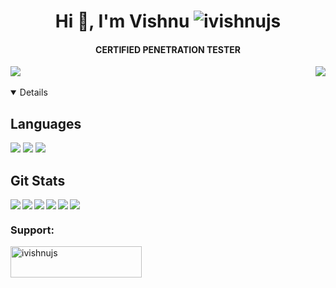 <!-- <img align="left" src="https://user-images.githubusercontent.com/56486732/222443064-c9971d2a-f74a-4b97-bc75-651103a48cf8.jpg"> -->
<h1 align="center">Hi 👋, I'm Vishnu <img src="https://komarev.com/ghpvc/?username=ivishnujs&label=Profile%20views&color=0e75b6&style=flat" alt="ivishnujs" /><h4 align="center">
CERTIFIED PENETRATION TESTER  </h1>


 [<img align="right" src="https://img.shields.io/badge/Twitter-1DA1F2?style=for-the-badge&logo=twitter&logoColor=white">](https://twitter.com/ivishnujs) 
[<img align="" src="https://img.shields.io/badge/Medium-12100E?style=for-the-badge&logo=medium&logoColor=white">](https://medium.com/@ivishnujs) &nbsp;&nbsp;
<details open >



## Languages 
<img src="https://img.shields.io/badge/python-3670A0?style=for-the-badge&logo=python&logoColor=ffdd54"> <img src="https://img.shields.io/badge/JavaScript-323330?style=for-the-badge&logo=javascript&logoColor=F7DF1E"> <img src="https://img.shields.io/badge/bashscript-black?style=for-the-badge&logo=linux&logoColor=white">



## Git Stats
<img align="left" src="http://github-profile-summary-cards.vercel.app/api/cards/repos-per-language?username=ivishnujs&theme=github"> <img align="left" src="http://github-profile-summary-cards.vercel.app/api/cards/most-commit-language?username=ivishnujs&theme=github"> <img align="left" src="http://github-profile-summary-cards.vercel.app/api/cards/stats?username=ivishnujs&theme=github"> <img align="left" src="http://github-profile-summary-cards.vercel.app/api/cards/productive-time?username=ivishnujs&theme=github&utcOffset=8"> <img align="left" src="https://github-readme-streak-stats.herokuapp.com/?user=ivishnujs">

![](http://github-profile-summary-cards.vercel.app/api/cards/profile-details?username=ivishnujs&theme=github)


<h3 align="left">Support:</h3> <a href="https://www.buymeacoffee.com/ivishnujs"> <img align="left" src="https://cdn.buymeacoffee.com/buttons/v2/default-yellow.png" height="50" width="210" alt="ivishnujs" /></a><br><br>

